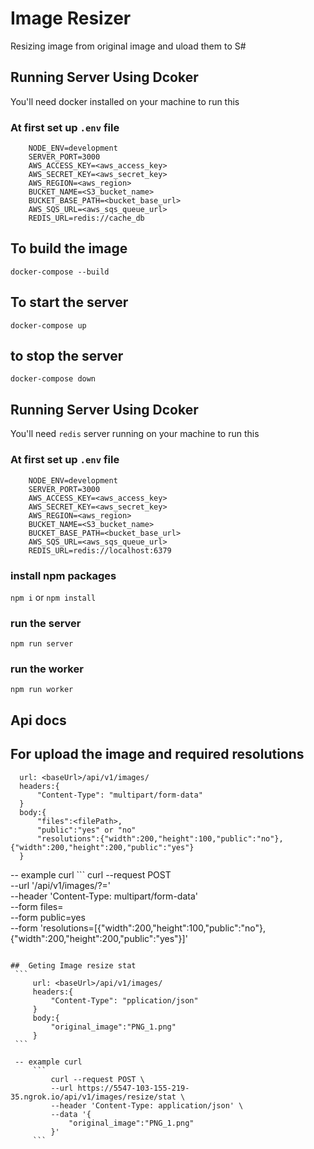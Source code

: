 # Image Resizer
Resizing  image from original image and uload them to S#
## Running Server Using  Dcoker
You'll need docker installed on your machine to run this

### At first set up  `.env`  file

```
    NODE_ENV=development
    SERVER_PORT=3000
    AWS_ACCESS_KEY=<aws_access_key>
    AWS_SECRET_KEY=<aws_secret_key>
    AWS_REGION=<aws_region>
    BUCKET_NAME=<S3_bucket_name>
    BUCKET_BASE_PATH=<bucket_base_url>
    AWS_SQS_URL=<aws_sqs_queue_url>
    REDIS_URL=redis://cache_db

```

## To build the image

 `docker-compose --build`

## To start the server

`docker-compose up`

## to stop the server
`docker-compose down`

## Running Server Using  Dcoker
You'll need `redis` server running on your machine to run this
### At first set up  `.env`  file

```
    NODE_ENV=development
    SERVER_PORT=3000
    AWS_ACCESS_KEY=<aws_access_key>
    AWS_SECRET_KEY=<aws_secret_key>
    AWS_REGION=<aws_region>
    BUCKET_NAME=<S3_bucket_name>
    BUCKET_BASE_PATH=<bucket_base_url>
    AWS_SQS_URL=<aws_sqs_queue_url>
    REDIS_URL=redis://localhost:6379

```
 ### install npm packages
   `npm i` or `npm install`

### run the server 
   `npm run server`

### run the worker
   `npm run worker`


## Api docs

## For upload the image and required resolutions

  ```
    url: <baseUrl>/api/v1/images/
    headers:{
        "Content-Type": "multipart/form-data"
    }
    body:{
        "files":<filePath>,
        "public":"yes" or "no"
        "resolutions":{"width":200,"height":100,"public":"no"},{"width":200,"height":200,"public":"yes"}
    }
  ```
  -- example curl
    ``` 
        curl --request POST \
        --url '<baseUrl>/api/v1/images/?=' \
        --header 'Content-Type: multipart/form-data' \
        --form files=<filePath> \
        --form public=yes \
        --form 'resolutions=[{"width":200,"height":100,"public":"no"},{"width":200,"height":200,"public":"yes"}]'
   ```

##  Geting Image resize stat
    ```
        url: <baseUrl>/api/v1/images/
        headers:{
            "Content-Type": "pplication/json"
        }
        body:{
            "original_image":"PNG_1.png"
        }
    ```

    -- example curl
        ```
            curl --request POST \
            --url https://5547-103-155-219-35.ngrok.io/api/v1/images/resize/stat \
            --header 'Content-Type: application/json' \
            --data '{
                "original_image":"PNG_1.png"
            }'
        ```
  

